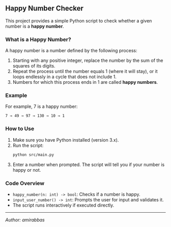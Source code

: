 ## Happy Number Checker

This project provides a simple Python script to check whether a given number is a **happy number**.

### What is a Happy Number?
A happy number is a number defined by the following process:
1. Starting with any positive integer, replace the number by the sum of the squares of its digits.
2. Repeat the process until the number equals 1 (where it will stay), or it loops endlessly in a cycle that does not include 1.
3. Numbers for which this process ends in 1 are called **happy numbers**.

### Example
For example, 7 is a happy number:
```
7 → 49 → 97 → 130 → 10 → 1
```

### How to Use
1. Make sure you have Python installed (version 3.x).
2. Run the script:
	```bash
	python src/main.py
	```
3. Enter a number when prompted. The script will tell you if your number is happy or not.

### Code Overview
- `happy_number(n: int) -> bool`: Checks if a number is happy.
- `input_user_number() -> int`: Prompts the user for input and validates it.
- The script runs interactively if executed directly.

---
*Author: amirabbas*
